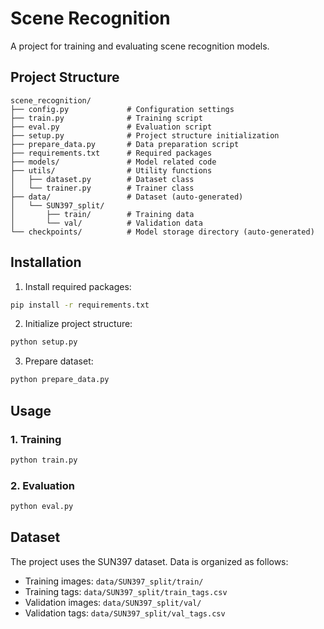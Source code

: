 # Scene Recognition

A project for training and evaluating scene recognition models.

## Project Structure

```
scene_recognition/
├── config.py             # Configuration settings
├── train.py              # Training script
├── eval.py               # Evaluation script
├── setup.py              # Project structure initialization
├── prepare_data.py       # Data preparation script
├── requirements.txt      # Required packages
├── models/               # Model related code
├── utils/                # Utility functions
│   ├── dataset.py        # Dataset class
│   └── trainer.py        # Trainer class
├── data/                 # Dataset (auto-generated)
│   └── SUN397_split/
│       ├── train/        # Training data
│       └── val/          # Validation data
└── checkpoints/          # Model storage directory (auto-generated)
```

## Installation

1. Install required packages:
```bash
pip install -r requirements.txt
```

2. Initialize project structure:
```bash
python setup.py
```

3. Prepare dataset:
```bash
python prepare_data.py
```

## Usage

### 1. Training

```bash
python train.py
```

### 2. Evaluation

```bash
python eval.py
```

## Dataset

The project uses the SUN397 dataset. Data is organized as follows:
- Training images: `data/SUN397_split/train/`
- Training tags: `data/SUN397_split/train_tags.csv`
- Validation images: `data/SUN397_split/val/`
- Validation tags: `data/SUN397_split/val_tags.csv` 